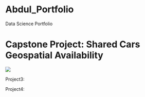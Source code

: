 # Abdul_Portfolio
Data Science Portfolio 

# Capstone Project: Shared Cars Geospatial Availability 

![](https://github.com/AbdulYasen/Project/blob/master/Images/download.png)

Project3:

Project4:
